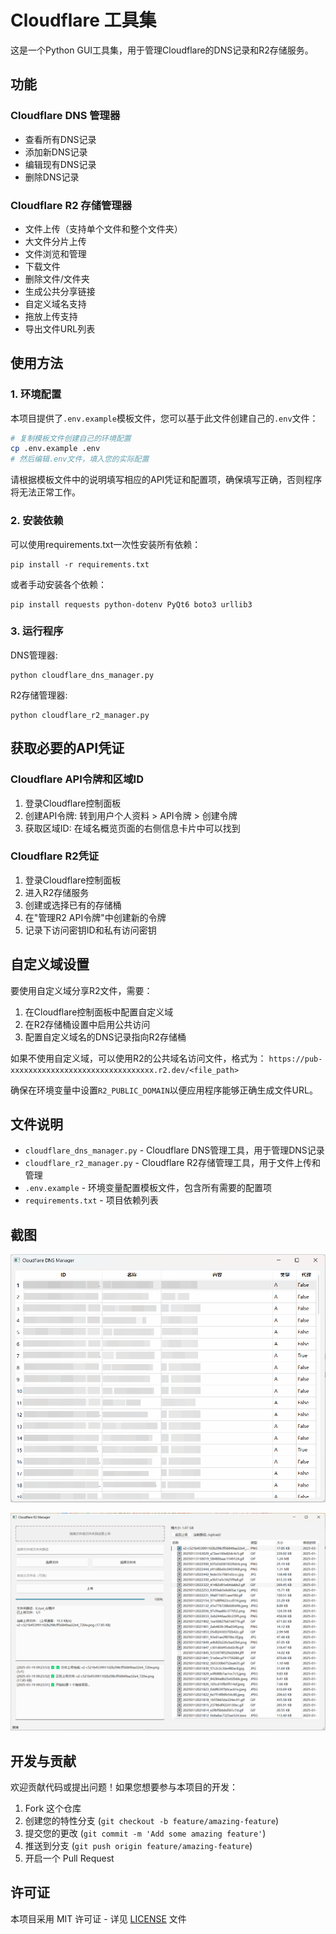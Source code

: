 # Cloudflare 工具集

这是一个Python GUI工具集，用于管理Cloudflare的DNS记录和R2存储服务。

## 功能

### Cloudflare DNS 管理器
- 查看所有DNS记录
- 添加新DNS记录
- 编辑现有DNS记录
- 删除DNS记录

### Cloudflare R2 存储管理器
- 文件上传（支持单个文件和整个文件夹）
- 大文件分片上传
- 文件浏览和管理
- 下载文件
- 删除文件/文件夹
- 生成公共分享链接
- 自定义域名支持
- 拖放上传支持
- 导出文件URL列表

## 使用方法

### 1. 环境配置

本项目提供了`.env.example`模板文件，您可以基于此文件创建自己的`.env`文件：

```bash
# 复制模板文件创建自己的环境配置
cp .env.example .env
# 然后编辑.env文件，填入您的实际配置
```

请根据模板文件中的说明填写相应的API凭证和配置项，确保填写正确，否则程序将无法正常工作。

### 2. 安装依赖

可以使用requirements.txt一次性安装所有依赖：

```
pip install -r requirements.txt
```

或者手动安装各个依赖：

```
pip install requests python-dotenv PyQt6 boto3 urllib3
```

### 3. 运行程序

DNS管理器:
```
python cloudflare_dns_manager.py
```

R2存储管理器:
```
python cloudflare_r2_manager.py
```

## 获取必要的API凭证

### Cloudflare API令牌和区域ID
1. 登录Cloudflare控制面板
2. 创建API令牌: 转到用户个人资料 > API令牌 > 创建令牌
3. 获取区域ID: 在域名概览页面的右侧信息卡片中可以找到

### Cloudflare R2凭证
1. 登录Cloudflare控制面板
2. 进入R2存储服务
3. 创建或选择已有的存储桶
4. 在"管理R2 API令牌"中创建新的令牌
5. 记录下访问密钥ID和私有访问密钥

## 自定义域设置

要使用自定义域分享R2文件，需要：

1. 在Cloudflare控制面板中配置自定义域
2. 在R2存储桶设置中启用公共访问
3. 配置自定义域名的DNS记录指向R2存储桶

如果不使用自定义域，可以使用R2的公共域名访问文件，格式为：
`https://pub-xxxxxxxxxxxxxxxxxxxxxxxxxxxxxxxx.r2.dev/<file_path>`

确保在环境变量中设置`R2_PUBLIC_DOMAIN`以便应用程序能够正确生成文件URL。

## 文件说明

- `cloudflare_dns_manager.py` - Cloudflare DNS管理工具，用于管理DNS记录
- `cloudflare_r2_manager.py` - Cloudflare R2存储管理工具，用于文件上传和管理
- `.env.example` - 环境变量配置模板文件，包含所有需要的配置项
- `requirements.txt` - 项目依赖列表

## 截图

![image-20250319093206096](/img/cloudflare_dns_manager_main.png)

![image-20250319093307209](/img/cloudflare_r2_manager_upload.png)

## 开发与贡献

欢迎贡献代码或提出问题！如果您想要参与本项目的开发：

1. Fork 这个仓库
2. 创建您的特性分支 (`git checkout -b feature/amazing-feature`)
3. 提交您的更改 (`git commit -m 'Add some amazing feature'`)
4. 推送到分支 (`git push origin feature/amazing-feature`)
5. 开启一个 Pull Request

## 许可证

本项目采用 MIT 许可证 - 详见 [LICENSE](LICENSE) 文件 